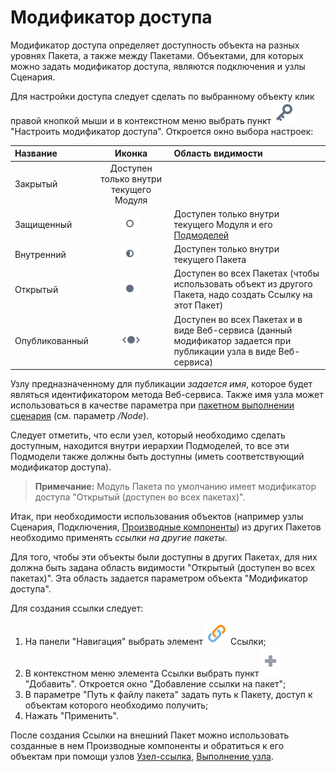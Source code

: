 # Модификатор доступа

Модификатор доступа определяет доступность объекта на разных уровнях Пакета, а также между Пакетами. Объектами, для которых можно задать модификатор доступа, являются подключения и узлы Сценария.

Для настройки доступа следует сделать по выбранному объекту клик правой кнопкой мыши и в контекстном меню выбрать пункт ![](../images/icons/toolbar-controls/access-rights_default.svg) "Настроить модификатор доступа". Откроется окно выбора настроек:

| Название | Иконка | Область видимости |
:----|:----:|:----
| Закрытый | Доступен только внутри текущего Модуля |
| Защищенный | ![](../images/icons/controls/visibility_private_ex.svg) | Доступен только внутри текущего Модуля и его [Подмоделей](../processors/control/submodel.md) |
| Внутренний | ![](../images/icons/controls/visibility_internal.svg) | Доступен только внутри текущего Пакета |
| Открытый | ![](../images/icons/controls/visibility_public.svg) | Доступен во всех Пакетах (чтобы использовать объект из другого Пакета, надо создать Ссылку на этот Пакет) |
| Опубликованный | ![](../images/icons/controls/visibility_published.svg) | Доступен во всех Пакетах и в виде Веб-сервиса (данный модификатор задается при публикации узла в виде Веб-сервиса) |

Узлу предназначенному для публикации *задается имя*, которое будет являться идентификатором метода Веб-сервиса. Также имя узла может использоваться в качестве параметра при [пакетном выполнении сценария](./batchlauncher.md)
(см. параметр */Node*).

Следует отметить, что если узел, который необходимо сделать доступным, находится внутри иерархии Подмоделей, то все эти Подмодели также должны быть доступны (иметь соответствующий модификатор доступа).

> **Примечание:** Модуль Пакета по умолчанию имеет модификатор доступа "Открытый (доступен во всех пакетах)".

Итак, при необходимости использования объектов (например узлы Сценария, Подключения, [Производные компоненты](./derived-component.md)) из других Пакетов необходимо применять *ссылки на другие пакеты*.

Для того, чтобы эти объекты были доступны в других Пакетах, для них должна быть задана область видимости "Открытый (доступен во всех пакетах)". Эта область задается параметром объекта "Модификатор доступа".

Для создания ссылки следует:

1. На панели "Навигация" выбрать элемент ![](../images/icons/system_object_18/link_default.svg) Ссылки;
2. В контекстном меню элемента Ссылки выбрать пункт ![](../images/icons/app/node/ports/add/add_inactive_default.svg) "Добавить". Откроется окно "Добавление ссылки на пакет";
3. В параметре "Путь к файлу пакета" задать путь к Пакету, доступ к объектам которого необходимо получить;
4. Нажать "Применить".

После создания Ссылки на внешний Пакет можно использовать созданные в нем Производные компоненты и обратиться к его объектам при помощи узлов [Узел-ссылка](../processors/control/unit-link.md), [Выполнение узла](../processors/control/execute-node.md).
